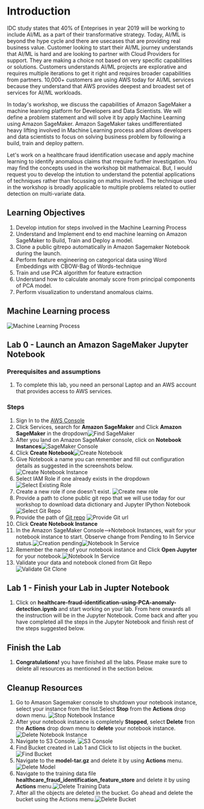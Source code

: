 

# Introduction

IDC study states that 40% of Enteprises in year 2019 will be working to include AI/ML as a part of their transformative strategy. Today, AI/ML is beyond the hype cycle and there are usecases that are providing real business value. Customer looking to start their AI/ML journey understands that AI/ML is hard and are looking to partner with Cloud Providers for support. They are making a choice not based on very specific capabilities or solutions. Customers understands AI/ML projects are explorative and requires multiple iterations to get it right and requires broader capabilities from partners. 10,000+ customers are using AWS today for AI/ML services because they understand that AWS provides deepest and broadest set of services for AI/ML workloads. 

In today's workshop, we discuss the capabilities of Amazon SageMaker a machine leanring platform for Developers and Data Scientists. We will define a problem statement and will solve it by apply Machine Learning using Amazon SageMaker. Amazon SageMaker takes undifferentiated heavy lifting involved in Machine Learning process and allows developers and data scientists to focus on solving business problem by following a build, train and deploy pattern.

Let's work on a healthcare fraud identification usecase and apply machine learning to identify anomalous claims that rrequire further investigation. You may find the concepts used in the workshop bit mathemaical. But, I would request you to develop the intution to understand the potential applications of techniques rather than focussing on maths involved. The technique used in the workshop is broadly applicable to multiple problems related to outlier detection on multi-variate data.

## Learning Objectives
1. Develop intution for steps involved in the Machine Learning Process
2. Understand and Implement end to end machine learning on Amazon SageMaker to Build, Train and Deploy a model.
3. Clone a public gitrepo automatically in Amazon Sagemaker Notebook during the launch.
4. Perform feature engineering on categorical data using Word Embeddings with CBOW-Bag of Words-technique
5. Train and use PCA algorithm for feature extraction
6. Understand how to calculate anomaly score from principal components of PCA model.
7. Perform visualization to understand anomalous claims.



## Machine Learning process
![Machine Learning Process](./images/ml-process.png)

## **Lab 0 - Launch an Amazon SageMaker Jupyter Notebook**

### Prerequisites and assumptions
1. To complete this lab, you need an personal Laptop and an AWS account that provides access to AWS services.

### Steps
1. Sign In to the [AWS Console](https://aws.amazon.com/)
2. Click Services, search for **Amazon SageMaker** and Click **Amazon SageMaker** in the dropdown![Find SageMaker](./images/find-sagemaker.png)
3. After you land on Amazon SageMaker console, click on **Notebook Instances**![SageMaker Console](./images/sagemaker-console.png)
4. Click **Create Notebook**![Create Notebook](./images/create-notebook.png)
5. Give Notebook a name you can remember and fill out configuration details as suggested in the screenshots below.![Create Notebook Instance](./images/create-notebook-instance.png)
6. Select IAM Role if one already exists in the dropdown![Select Existing Role](./images/select-role.png)
7. Create a new role if one doesn't exist. ![Create new role](./images/create-role.png)
8. Provide  a path to clone public git repo that we will use today for our workshop to download data dictionary and Jupyter IPython Notebook ![Select Git Repo](./images/select-gitrepo.png) 
9. Provide the path of [Git repo](https://github.com/aws-samples/amazon-sagemaker-healthcare-fraud-detection.git)
![Provide Git url](./images/clone-gitrepo.png) 
6. Click **Create Notebook Instance**
8. In the Amazon SageMaker Console-->Notebook Instances, wait for your notebook instance to start. Observe change from Pending to In Service status.![Creation pending](./images/creation-pending.png)![Notebook In Service](./images/notebook-inservice.png)
9. Remember the name of your notebook instance and Click **Open Jupyter** for your notebook.![Notebook In Service](./images/notebook-inservice.png)
10. Validate your data and notebook cloned from Git Repo![Validate Git Clone](./images/validate-git-clone.png)

## **Lab 1 - Finish your Lab in Jupter Notebook**
1. Click on **healthcare-fraud-identification-using-PCA-anomaly-detection.ipynb** and start working on your lab. From here onwards all the instruction will be in the Jupyter Notebook. Come back and after you have completed all the steps in the Jupyter Notebook and finish rest of the steps suggested below.


## Finish the Lab
1. **Congratulations!** you have finished all the labs. Please make sure to delete all resources as mentioned in the section below.


## Cleanup Resources
1. Go to Amason Sagemaker console to shutdown your notebook instance, select your instance from the list.Select **Stop** from the **Actions** drop down menu.
![Stop Notebook Instance](./images/stop-notebook.png)
2. After your notebook instance is completely **Stopped**, select **Delete** fron the **Actions** drop down menu to **delete** your notebook instance.![Delete Notebook Instance](./images/delete-notebook.png)
4. Navigate to S3 Console. 
![S3 Console](./images/s3-console.png)
5. Find Bucket created in Lab 1 and Click to list objects in the bucket.![Find Bucket](./images/search-s3-bucket.png)
6. Navigate to the **model-tar.gz** and delete it by using **Actions** menu.![Delete Model](./images/delete-model.png) 
6. Navigate to the training data file **healthcare_fraud_identification_feature_store** and delete it by using **Actions** menu.![Delete Training Data](./images/delete-training-data.png)
7. After all the objects are deleted in the bucket. Go ahead and delete the bucket using the Actions menu.![Delete Bucket](./images/delete-bucket.png)













    

